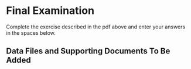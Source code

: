 # Final Examination

Complete the exercise described in the pdf above and enter your answers in 
the spaces below.

## Data Files and Supporting Documents To Be Added
